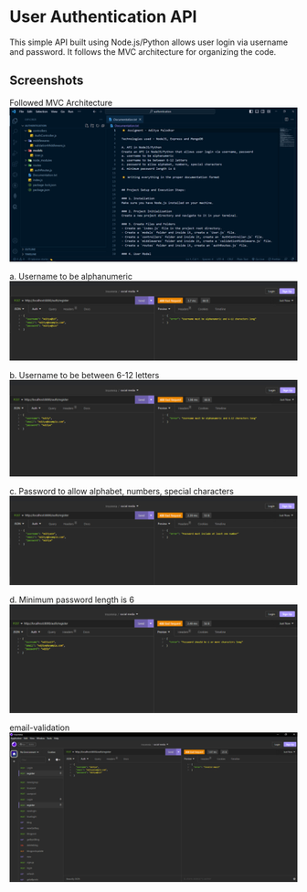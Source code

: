 # User Authentication API

This simple API built using Node.js/Python allows user login via username and password. It follows the MVC architecture for organizing the code.

## Screenshots

Followed MVC Architecture
![followed MVC Architecture](https://github.com/AdityaAP7/Authentication/blob/main/screenshots/followedMVC.PNG)

a. Username to be alphanumeric
![Username to be alphanumeric](https://github.com/AdityaAP7/Authentication/blob/main/screenshots/screenshots/a.%20username%20to%20be%20alphanumeric.PNG)

b. Username to be between 6-12 letters
![Username to be between 6-12 letters](https://github.com/AdityaAP7/Authentication/blob/main/screenshots/screenshots/b.%20username%20to%20be%20between%206-12%20letters.PNG)

c. Password to allow alphabet, numbers, special characters
![Password to allow alphabet, numbers, special characters](https://github.com/AdityaAP7/Authentication/blob/main/screenshots/screenshots/c.%20password%20to%20allow%20alphabet%2C%20numbers%2C%20special%20characters.PNG)

d. Minimum password length is 6
![Minimum password length is 6](https://github.com/AdityaAP7/Authentication/blob/main/screenshots/screenshots/d.%20minimum%20password%20length%20is%206.PNG)

email-validation
![email-validation](https://github.com/AdityaAP7/Authentication/blob/main/screenshots/email-validation.PNG)


